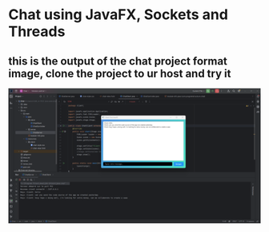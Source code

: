 # Chat using JavaFX, Sockets and Threads 
## this is the output of the chat project format image, clone the project to ur host and try it

![](img/1.png)
